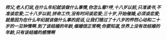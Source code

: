 ***师父,老人们说,在什么年纪就该做什么事情,你怎么看?哼,十八岁以前,只准读书,不准谈恋爱;二十八岁以前,拼命工作,没有时间谈恋爱;三十岁,开始催婚,必须谈恋爱;就是因为在什么年纪就该做什么事的屁话,让我们错过了十八岁的怦然心动和二十岁的一见钟情啊.到了该结婚的年龄,催婚很正常啊;你要知道,世界上没有改结婚的年龄,只有该结婚的感情啊***